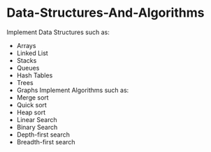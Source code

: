 # Data-Structures-And-Algorithms
Implement Data Structures such as:
- Arrays
- Linked List
- Stacks
- Queues
- Hash Tables
- Trees
- Graphs
Implement Algorithms such as:
- Merge sort
- Quick sort
- Heap sort
- Linear Search
- Binary Search
- Depth-first search
- Breadth-first search

